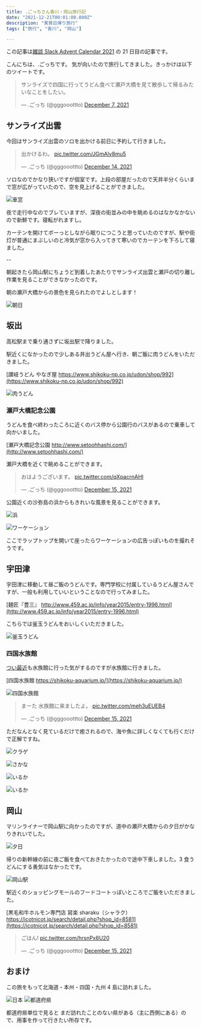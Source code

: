 ```yaml
---
title: .ごっちさん香川・岡山旅行記
date: "2021-12-21T00:01:00.000Z"
description: "実質日帰り旅行"
tags: ["旅行", "香川", "岡山"]

---
```


この記事は[雑談 Slack Advent Calendar 2021](https://adventar.org/calendars/6233) の 21 日目の記事です。

こんにちは、.ごっちです。
気が向いたので旅行してきました。きっかけは以下のツイートです。

<blockquote class="twitter-tweet"><p lang="ja" dir="ltr">サンライズで四国に行ってうどん食べて瀬戸大橋を見て散歩して帰るみたいなことをしたい。</p>&mdash; .ごっち (@gggooottto) <a href="https://twitter.com/gggooottto/status/1468135319694606341?ref_src=twsrc%5Etfw">December 7, 2021</a></blockquote>

## サンライズ出雲

今回はサンライズ出雲のソロを出かける前日に予約して行きました。

<blockquote class="twitter-tweet"><p lang="ja" dir="ltr">出かけるわ。 <a href="https://t.co/JGmAlv8mu5">pic.twitter.com/JGmAlv8mu5</a></p>&mdash; .ごっち (@gggooottto) <a href="https://twitter.com/gggooottto/status/1470736509871730689?ref_src=twsrc%5Etfw">December 14, 2021</a></blockquote>

ソロなのでかなり狭いですが個室です。上段の部屋だったので天井半分くらいまで窓が広がっていたので、空を見上げることができました。

![車窓](/blog/assets/images//posts/20211221-kagawa-okayama-trip/sunrise.jpg)

夜で走行中なのでブレていますが、深夜の街並みの中を眺めるのはなかなかないので新鮮です。寝転がれますし。

カーテンを開けてボーっとしながら眠りにつこうと思っていたのですが、駅や街灯が普通にまぶしいのと冷気が窓から入ってきて寒いのでカーテンを下ろして寝ました。

--

朝起きたら岡山駅にちょうど到着したあたりでサンライズ出雲と瀬戸の切り離し作業を見ることができなかったのです。

朝の瀬戸大橋からの景色を見られたのでよしとします！

![朝日](/blog/assets/images//posts/20211221-kagawa-okayama-trip/morning.jpg)

## 坂出

高松駅まで乗り通さずに坂出駅で降りました。

駅近くになかったので少しある井出うどん屋へ行き、朝ご飯に肉うどんをいただきました。

[讃岐うどん やなぎ屋 https://www.shikoku-np.co.jp/udon/shop/992](https://www.shikoku-np.co.jp/udon/shop/992)

![肉うどん](/blog/assets/images//posts/20211221-kagawa-okayama-trip/nikuudon.jpg)

### 瀬戸大橋記念公園

うどんを食べ終わったころに近くのバス停から公園行のバスがあるので乗車して向かいました。

[瀬戸大橋記念公園 http://www.setoohhashi.com/](http://www.setoohhashi.com/)

瀬戸大橋を近くで眺めることができます。

<blockquote class="twitter-tweet"><p lang="ja" dir="ltr">おはようございます。 <a href="https://t.co/qXpacrnAHI">pic.twitter.com/qXpacrnAHI</a></p>&mdash; .ごっち (@gggooottto) <a href="https://twitter.com/gggooottto/status/1470908073741266944?ref_src=twsrc%5Etfw">December 15, 2021</a></blockquote>

公園近くの沙弥島の浜からもきれいな風景を見ることができます。

![浜](/blog/assets/images//posts/20211221-kagawa-okayama-trip/beach.jpg)

![ワーケーション](/blog/assets/images//posts/20211221-kagawa-okayama-trip/workation.jpg)

ここでラップトップを開いて座ったらワーケーションの広告っぽいものを撮れそうです。

## 宇田津

宇田津に移動して昼ご飯のうどんです。専門学校に付属しているうどん屋さんですが、一般も利用していいということなので行ってみました。

[麺匠『豊三』 http://www.459.ac.jp/info/year2015/entry-1996.html](http://www.459.ac.jp/info/year2015/entry-1996.html)

こちらでは釜玉うどんをおいしくいただきました。

![釜玉うどん](/blog/assets/images//posts/20211221-kagawa-okayama-trip/kamatamaudon.jpg)

### 四国水族館

[つい最近](https://twitter.com/gggooottto/status/1461927065205329923?s=20)も水族館に行った気がするのですが水族館に行きました。

[四国水族館 https://shikoku-aquarium.jp/](https://shikoku-aquarium.jp/)

![四国水族館](/blog/assets/images//posts/20211221-kagawa-okayama-trip/shikokusuizokukan.jpg)

<blockquote class="twitter-tweet"><p lang="ja" dir="ltr">まーた 水族館に来ましたよ。 <a href="https://t.co/meh3uEUEB4">pic.twitter.com/meh3uEUEB4</a></p>&mdash; .ごっち (@gggooottto) <a href="https://twitter.com/gggooottto/status/1471001782516338693?ref_src=twsrc%5Etfw">December 15, 2021</a></blockquote>

ただなんとなく見ているだけで癒されるので、海や魚に詳しくなくても行くだけで正解ですね。

![クラゲ](/blog/assets/images//posts/20211221-kagawa-okayama-trip/jelly.jpg)

![さかな](/blog/assets/images//posts/20211221-kagawa-okayama-trip/fish.jpg)

![いるか](/blog/assets/images//posts/20211221-kagawa-okayama-trip/iruka.jpg)

![いるか](/blog/assets/images//posts/20211221-kagawa-okayama-trip/iruka-show.gif)

## 岡山

マリンライナーで岡山駅に向かったのですが、道中の瀬戸大橋からの夕日がかなりきれいでした。

![夕日](/blog/assets/images//posts/20211221-kagawa-okayama-trip/evening.jpg)

帰りの新幹線の前に夜ご飯を食べておきたかったので途中下車しました。3 食うどんにする勇気はなかったです。

![岡山駅](/blog/assets/images//posts/20211221-kagawa-okayama-trip/momotarou.jpg)

駅近くのショッピングモールのフードコートっぽいところでご飯をいただきました。

[黒毛和牛ホルモン専門店 冩楽 sharaku（シャラク）https://icotnicot.jp/search/detail.php?shop_id=8581](https://icotnicot.jp/search/detail.php?shop_id=8581)

<blockquote class="twitter-tweet"><p lang="ja" dir="ltr">ごはん! <a href="https://t.co/hrsnPx6U20">pic.twitter.com/hrsnPx6U20</a></p>&mdash; .ごっち (@gggooottto) <a href="https://twitter.com/gggooottto/status/1471053936388079619?ref_src=twsrc%5Etfw">December 15, 2021</a></blockquote>

## おまけ

この旅をもって北海道・本州・四国・九州 4 島に訪れました。

![日本](/blog/assets/images//posts/20211221-kagawa-okayama-trip/japan.png)
![都道府県](/blog/assets/images//posts/20211221-kagawa-okayama-trip/japan2.png)

都道府県単位で見ると まだ訪れたことのない県がある（主に西側にある）ので、用事を作って行きたい所存です。
